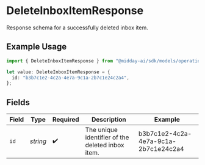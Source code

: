 # DeleteInboxItemResponse

Response schema for a successfully deleted inbox item.

## Example Usage

```typescript
import { DeleteInboxItemResponse } from "@midday-ai/sdk/models/operations";

let value: DeleteInboxItemResponse = {
  id: "b3b7c1e2-4c2a-4e7a-9c1a-2b7c1e24c2a4",
};
```

## Fields

| Field                                            | Type                                             | Required                                         | Description                                      | Example                                          |
| ------------------------------------------------ | ------------------------------------------------ | ------------------------------------------------ | ------------------------------------------------ | ------------------------------------------------ |
| `id`                                             | *string*                                         | :heavy_check_mark:                               | The unique identifier of the deleted inbox item. | b3b7c1e2-4c2a-4e7a-9c1a-2b7c1e24c2a4             |